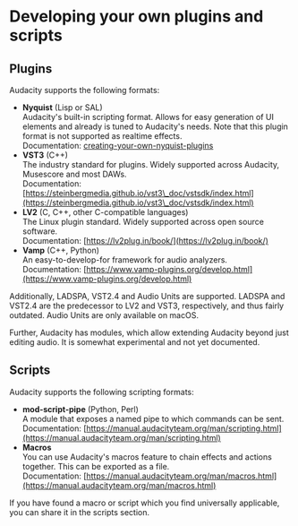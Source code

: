 # Developing your own plugins and scripts

## Plugins

Audacity supports the following formats:

* **Nyquist** (Lisp or SAL)\
  Audacity's built-in scripting format. Allows for easy generation of UI elements and already is tuned to Audacity's needs. Note that this plugin format is not supported as realtime effects.\
  Documentation: [creating-your-own-nyquist-plugins](../developing-your-own-plugins-and-scripts/creating-your-own-nyquist-plugins/ "mention")
* **VST3** (C++)\
  The industry standard for plugins. Widely supported across Audacity, Musescore and most DAWs.\
  Documentation: [https://steinbergmedia.github.io/vst3\_doc/vstsdk/index.html](https://steinbergmedia.github.io/vst3\_doc/vstsdk/index.html)
* **LV2** (C, C++, other C-compatible languages)\
  The Linux plugin standard. Widely supported across open source software.\
  Documentation: [https://lv2plug.in/book/](https://lv2plug.in/book/)
* **Vamp** (C++, Python)\
  An easy-to-develop-for framework for audio analyzers.\
  Documentation: [https://www.vamp-plugins.org/develop.html](https://www.vamp-plugins.org/develop.html)

Additionally, LADSPA, VST2.4 and Audio Units are supported. LADSPA and VST2.4 are the predecessor to LV2 and VST3, respectively, and thus fairly outdated. Audio Units are only available on macOS.

Further, Audacity has modules, which allow extending Audacity beyond just editing audio. It is somewhat experimental and not yet documented.

## Scripts

Audacity supports the following scripting formats:

* **mod-script-pipe** (Python, Perl)\
  A module that exposes a named pipe to which commands can be sent.\
  Documentation: [https://manual.audacityteam.org/man/scripting.html](https://manual.audacityteam.org/man/scripting.html)
* **Macros**\
  You can use Audacity's macros feature to chain effects and actions together. This can be exported as a file.\
  Documentation: [https://manual.audacityteam.org/man/macros.html](https://manual.audacityteam.org/man/macros.html)

If you have found a macro or script which you find universally applicable, you can share it in the scripts section.
